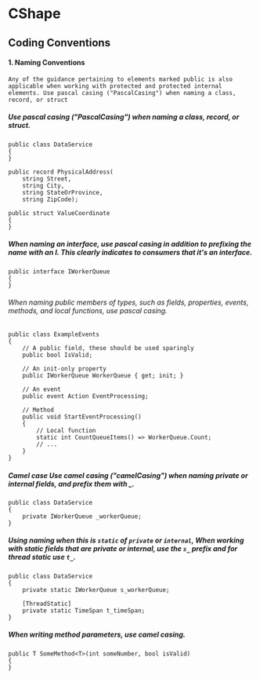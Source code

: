 # CShape

## Coding Conventions

#### 1. Naming Conventions
 ```Any of the guidance pertaining to elements marked public is also applicable when working with protected and protected internal elements. Use pascal casing ("PascalCasing") when naming a class, record, or struct ```
 
##### Use pascal casing ("PascalCasing") when naming a class, record, or struct.
```
public class DataService
{
}
```
```
public record PhysicalAddress(
    string Street,
    string City,
    string StateOrProvince,
    string ZipCode);
```
```
public struct ValueCoordinate
{
}
```
##### When naming an interface, use pascal casing in addition to prefixing the name with an I. This clearly indicates to consumers that it's an interface.
```
public interface IWorkerQueue
{
}
```
###### When naming public members of types, such as fields, properties, events, methods, and local functions, use pascal casing.
```
public class ExampleEvents
{
    // A public field, these should be used sparingly
    public bool IsValid;

    // An init-only property
    public IWorkerQueue WorkerQueue { get; init; }

    // An event
    public event Action EventProcessing;

    // Method
    public void StartEventProcessing()
    {
        // Local function
        static int CountQueueItems() => WorkerQueue.Count;
        // ...
    }
}
```

##### Camel case Use camel casing ("camelCasing") when naming private or internal fields, and prefix them with _.
```
public class DataService
{
    private IWorkerQueue _workerQueue;
}
```
##### Using naming when this is ``static`` of ``private`` or ``internal``, When working with static fields that are private or internal, use the ``s_`` prefix and for thread static use ```t_```.
```
public class DataService
{
    private static IWorkerQueue s_workerQueue;

    [ThreadStatic]
    private static TimeSpan t_timeSpan;
}
```
##### When writing method parameters, use camel casing.
```
public T SomeMethod<T>(int someNumber, bool isValid)
{
}
```
